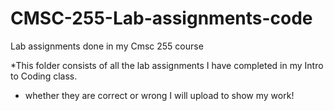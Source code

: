 # CMSC-255-Lab-assignments-code
Lab assignments done in my Cmsc 255 course

*This folder consists of all the lab assignments I have completed in my Intro to Coding class.
* whether they are correct or wrong I will upload to show my work!
